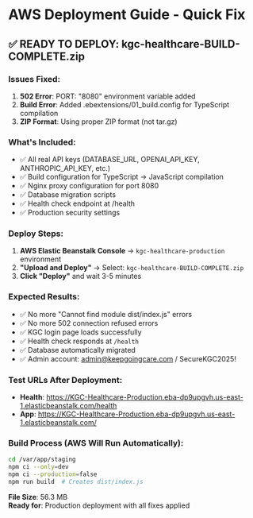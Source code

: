 # AWS Deployment Guide - Quick Fix

## ✅ READY TO DEPLOY: kgc-healthcare-BUILD-COMPLETE.zip

### Issues Fixed:
1. **502 Error**: PORT: "8080" environment variable added
2. **Build Error**: Added .ebextensions/01_build.config for TypeScript compilation
3. **ZIP Format**: Using proper ZIP format (not tar.gz)

### What's Included:
- ✅ All real API keys (DATABASE_URL, OPENAI_API_KEY, ANTHROPIC_API_KEY, etc.)
- ✅ Build configuration for TypeScript → JavaScript compilation
- ✅ Nginx proxy configuration for port 8080
- ✅ Database migration scripts
- ✅ Health check endpoint at /health
- ✅ Production security settings

### Deploy Steps:
1. **AWS Elastic Beanstalk Console** → `kgc-healthcare-production` environment
2. **"Upload and Deploy"** → Select: `kgc-healthcare-BUILD-COMPLETE.zip`
3. **Click "Deploy"** and wait 3-5 minutes

### Expected Results:
- ✅ No more "Cannot find module dist/index.js" errors
- ✅ No more 502 connection refused errors
- ✅ KGC login page loads successfully
- ✅ Health check responds at `/health`
- ✅ Database automatically migrated
- ✅ Admin account: admin@keepgoingcare.com / SecureKGC2025!

### Test URLs After Deployment:
- **Health**: https://KGC-Healthcare-Production.eba-dp9upgvh.us-east-1.elasticbeanstalk.com/health
- **App**: https://KGC-Healthcare-Production.eba-dp9upgvh.us-east-1.elasticbeanstalk.com/

### Build Process (AWS Will Run Automatically):
```bash
cd /var/app/staging
npm ci --only=dev
npm ci --production=false
npm run build  # Creates dist/index.js
```

**File Size**: 56.3 MB  
**Ready for**: Production deployment with all fixes applied